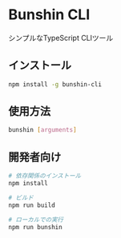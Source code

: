 # Bunshin CLI

シンプルなTypeScript CLIツール

## インストール

```bash
npm install -g bunshin-cli
```

## 使用方法

```bash
bunshin [arguments]
```

## 開発者向け

```bash
# 依存関係のインストール
npm install

# ビルド
npm run build

# ローカルでの実行
npm run bunshin
```
